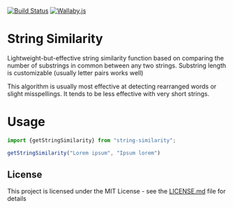 [![Build Status](https://travis-ci.org/stephenjjbrown/string-similarity.png?branch=master)](https://travis-ci.org/stephenjjbrown/string-similarity)
[![Wallaby.js](https://img.shields.io/badge/wallaby.js-configured-green.svg)](https://wallabyjs.com)

# String Similarity

Lightweight-but-effective string similarity function based on comparing the number of substrings in common between any two strings. Substring length is customizable (usually letter pairs works well)

This algorithm is usually most effective at detecting rearranged words or slight misspellings. It tends to be less effective with very short strings.

# Usage

```typescript
import {getStringSimilarity} from "string-similarity";

getStringSimilarity("Lorem ipsum", "Ipsum lorem")
```

## License

This project is licensed under the MIT License - see the [LICENSE.md](LICENSE.md) file for details